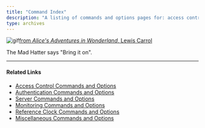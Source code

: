 ```yaml
---
title: "Command Index"
description: "A listing of commands and options pages for: access control, authentication, NTP server, monitoring, reference clocks, and miscellaneous."
type: archives
---
```



![gif](/documentation/pic/alice38.gif)[from _Alice's Adventures in Wonderland_, Lewis Carrol](/reflib/pictures/)

The Mad Hatter says "Bring it on".

* * *

#### Related Links

*   [Access Control Commands and Options](/documentation/4.2.8-series/accopt/)
*   [Authentication Commands and Options](/documentation/4.2.8-series/authopt/)
*   [Server Commands and Options](/documentation/4.2.8-series/confopt/)
*   [Monitoring Commands and Options](/documentation/4.2.8-series/monopt/)
*   [Reference Clock Commands and Options](/documentation/4.2.8-series/clockopt/)
*   [Miscellaneous Commands and Options](/documentation/4.2.8-series/miscopt/)
